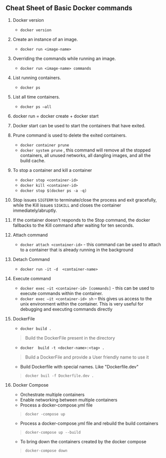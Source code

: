 ## Cheat Sheet of Basic Docker commands

1. Docker version
    - `docker version`
1. Create an instance of an image.
    - `docker run <image-name>`
1. Overriding the commands while running an image.
    - `docker run <image-name> commands`
1. List running containers.
    - `docker ps`
1. List all time containers.
    - `docker ps –all`
1. docker run = docker create + docker start
1. Docker start can be used to start the containers that have exited.
1. Prune command is used to delete the exited containers.
    - `docker container prune`
    - `docker system prune` , this command will remove all the stopped containers, all unused  networks, all dangling images, and all the build cache.
1. To stop a container and kill a container
    - `docker stop <container-id>`
    - `docker kill <container-id>`
    - `docker stop $(docker ps -a -q)`
1. Stop issues `SIGTERM` to terminate/close the process and exit gracefully, while the Kill issues `SIGKILL` and closes the container immediately/abruptly.
1. If the container doesn't responds to the Stop command, the docker fallbacks to the Kill command after waiting for ten seconds.
1. Attach command
    - `docker attach <container-id>` - this command can be used to attach to a container that is already running in the background
1. Detach Command
    - `docker run -it -d  <container-name>`
1. Execute command
    - `docker exec –it <container-id> [commands]` - this can be used to execute commands within the container.
    - `docker exec –it <container-id> sh` – this gives us access to the unix environment within the container. This is very useful for debugging and executing commands directly

1. DockerFile
    - `docker build .`
	> Build the DockerFile present in the directory
    - `docker  build -t <docker-name>:<tag> .`
	> Build a DockerFile and provide a User friendly name to use it
    - Build Dockerfile with special names. Like "Dockerfile.dev"
    > `docker buil -f Dockerfile.dev .`

1. Docker Compose
    - Orchestrate multiple containers
    - Enable networking between multiple containers
    - Process a docker-compose.yml file
	> `docker -compose up`
    - Process a docker-compose.yml file and rebuild the build containers 
	> `docker-compose up --build`
    -  To bring down the containers created by the docker compose
	> `docker-compose down`
